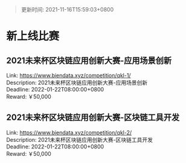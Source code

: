> 更新时间: 2021-11-16T15:59:03+0800 

# 新上线比赛


## 2021未来杯区块链应用创新大赛-应用场景创新
Link: https://www.biendata.xyz/competition/qkl-1/  
Description: 2021未来杯区块链应用创新大赛-应用场景创新  
Deadline: 2022-01-22T08:00:00+0800  
Reward: ￥50,000  

## 2021未来杯区块链应用创新大赛-区块链工具开发
Link: https://www.biendata.xyz/competition/qkl-2/  
Description: 2021未来杯区块链应用创新大赛-区块链工具开发  
Deadline: 2022-01-22T08:00:00+0800  
Reward: ￥50,000  

